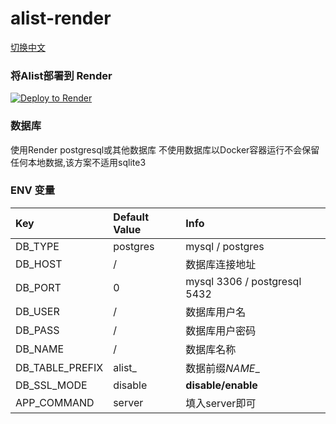 # alist-render
[切换中文](./README_CN.md)
### 将Alist部署到 Render
[![Deploy to Render](https://render.com/images/deploy-to-render-button.svg)](https://render.com/deploy)

### 数据库
使用Render postgresql或其他数据库
不使用数据库以Docker容器运行不会保留任何本地数据,该方案不适用sqlite3

### ENV 变量
| Key | Default Value | Info |
|:---------|:---------|:---------|
| DB_TYPE | postgres | mysql / postgres |
| DB_HOST | / | 数据库连接地址 |
| DB_PORT | 0 | mysql 3306 / postgresql 5432 |
| DB_USER | / | 数据库用户名 |
| DB_PASS | / | 数据库用户密码 |
| DB_NAME | / | 数据库名称 |
| DB_TABLE_PREFIX | alist_ | 数据前缀*NAME*_ |
| DB_SSL_MODE | disable | **disable/enable** |
| APP_COMMAND | server | 填入server即可 |
